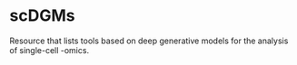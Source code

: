 # scDGMs
Resource that lists tools based on deep generative models for the analysis of single-cell -omics.
